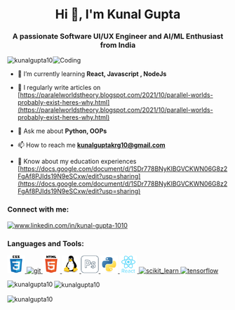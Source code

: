 
<h1 align="center">Hi 👋, I'm Kunal Gupta</h1>
<h3 align="center">A passionate Software UI/UX Engineer and AI/ML Enthusiast from India</h3>
<img align="right" alt="Coding" width="400" src="https://camo.githubusercontent.com/5ddf73ad3a205111cf8c686f687fc216c2946a75005718c8da5b837ad9de78c9/68747470733a2f2f7468756d62732e6766796361742e636f6d2f4576696c4e657874446576696c666973682d736d616c6c2e676966">

<p align="left"> <img src="https://komarev.com/ghpvc/?username=kunalgupta10&label=Profile%20views&color=0e75b6&style=flat" alt="kunalgupta10" /> </p>

- 🌱 I’m currently learning **React, Javascript , NodeJs**

- 📝 I regularly write articles on [https://paralelworldstheory.blogspot.com/2021/10/parallel-worlds-probably-exist-heres-why.html](https://paralelworldstheory.blogspot.com/2021/10/parallel-worlds-probably-exist-heres-why.html)

- 💬 Ask me about **Python, OOPs**

- 📫 How to reach me **kunalguptakrg10@gmail.com**

- 📄 Know about my education experiences [https://docs.google.com/document/d/1SDr778BNyKlBGVCKWN06G8z2FgAf8PJIds19N9eSCxw/edit?usp=sharing](https://docs.google.com/document/d/1SDr778BNyKlBGVCKWN06G8z2FgAf8PJIds19N9eSCxw/edit?usp=sharing)

<h3 align="left">Connect with me:</h3>
<p align="left">
<a href="https://linkedin.com/in/www.linkedin.com/in/kunal-gupta-1010" target="blank"><img align="center" src="https://raw.githubusercontent.com/rahuldkjain/github-profile-readme-generator/master/src/images/icons/Social/linked-in-alt.svg" alt="www.linkedin.com/in/kunal-gupta-1010" height="30" width="40" /></a>
</p>

<h3 align="left">Languages and Tools:</h3>
<p align="left"> <a href="https://www.w3schools.com/css/" target="_blank" rel="noreferrer"> <img src="https://raw.githubusercontent.com/devicons/devicon/master/icons/css3/css3-original-wordmark.svg" alt="css3" width="40" height="40"/> </a> <a href="https://git-scm.com/" target="_blank" rel="noreferrer"> <img src="https://www.vectorlogo.zone/logos/git-scm/git-scm-icon.svg" alt="git" width="40" height="40"/> </a> <a href="https://www.w3.org/html/" target="_blank" rel="noreferrer"> <img src="https://raw.githubusercontent.com/devicons/devicon/master/icons/html5/html5-original-wordmark.svg" alt="html5" width="40" height="40"/> </a> <a href="https://www.linux.org/" target="_blank" rel="noreferrer"> <img src="https://raw.githubusercontent.com/devicons/devicon/master/icons/linux/linux-original.svg" alt="linux" width="40" height="40"/> </a> <a href="https://www.photoshop.com/en" target="_blank" rel="noreferrer"> <img src="https://raw.githubusercontent.com/devicons/devicon/master/icons/photoshop/photoshop-line.svg" alt="photoshop" width="40" height="40"/> </a> <a href="https://www.python.org" target="_blank" rel="noreferrer"> <img src="https://raw.githubusercontent.com/devicons/devicon/master/icons/python/python-original.svg" alt="python" width="40" height="40"/> </a> <a href="https://reactjs.org/" target="_blank" rel="noreferrer"> <img src="https://raw.githubusercontent.com/devicons/devicon/master/icons/react/react-original-wordmark.svg" alt="react" width="40" height="40"/> </a> <a href="https://scikit-learn.org/" target="_blank" rel="noreferrer"> <img src="https://upload.wikimedia.org/wikipedia/commons/0/05/Scikit_learn_logo_small.svg" alt="scikit_learn" width="40" height="40"/> </a> <a href="https://www.tensorflow.org" target="_blank" rel="noreferrer"> <img src="https://www.vectorlogo.zone/logos/tensorflow/tensorflow-icon.svg" alt="tensorflow" width="40" height="40"/> </a> </p>

<p><img align="left" src="https://github-readme-stats.vercel.app/api/top-langs?username=kunalgupta10&show_icons=true&locale=en&layout=compact" alt="kunalgupta10" /></p>

<p>&nbsp;<img align="center" src="https://github-readme-stats.vercel.app/api?username=kunalgupta10&show_icons=true&locale=en" alt="kunalgupta10" /></p>

<p><img align="center" src="https://github-readme-streak-stats.herokuapp.com/?user=kunalgupta10&" alt="kunalgupta10" /></p>

